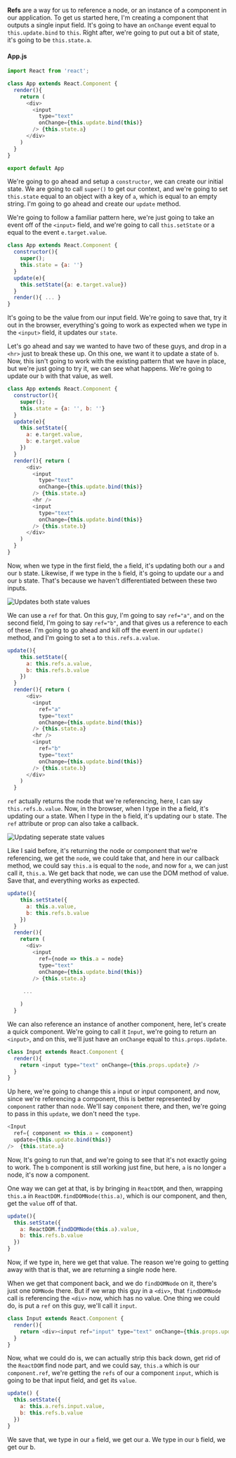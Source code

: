 **Refs** are a way for us to reference a node, or an instance of a component in our application. To get us started here, I'm creating a component that outputs a single input field. It's going to have an `onChange` event equal to `this.update.bind` to `this`. Right after, we're going to put out a bit of state, it's going to be `this.state.a`.
#### App.js
``` javascript
import React from 'react';

class App extends React.Component {
  render(){
    return (
      <div>
        <input
          type="text"
          onChange={this.update.bind(this)}
        /> {this.state.a}
      </div>
    )
  }
}

export default App
```
We're going to go ahead and setup a `constructor`, we can create our initial state. We are going to call `super()` to get our context, and we're going to set `this.state` equal to an object with a key of `a`, which is equal to an empty string. I'm going to go ahead and create our `update` method.

We're going to follow a familiar pattern here, we're just going to take an event off of the `<input>` field, and we're going to call `this.setState` or a equal to the event `e.target.value`. 

``` javascript
class App extends React.Component {
  constructor(){
    super();
    this.state = {a: ''}
  }
  update(e){
    this.setState({a: e.target.value})
  }
  render(){ ... }
}
```
It's going to be the value from our input field. We're going to save that, try it out in the browser, everything's going to work as expected when we type in the `<input>` field, it updates our `state`.

Let's go ahead and say we wanted to have two of these guys, and drop in a `<hr>` just to break these up. On this one, we want it to update a state of `b`. Now, this isn't going to work with the existing pattern that we have in place, but we're just going to try it, we can see what happens. We're going to update our `b` with that value, as well.

``` javascript
class App extends React.Component {
  constructor(){
    super();
    this.state = {a: '', b: ''}
  }
  update(e){
    this.setState({
      a: e.target.value,
      b: e.target.value
    })
  }
  render(){ return (
      <div>
        <input
          type="text"
          onChange={this.update.bind(this)}
        /> {this.state.a}
        <hr />
        <input
          type="text"
          onChange={this.update.bind(this)}
        /> {this.state.b}
      </div>
    ) 
  }
}
```
Now, when we type in the first field, the `a` field, it's updating both our `a` and our `b` state. Likewise, if we type in the `b` field, it's going to update our `a` and our `b` state. That's because we haven't differentiated between these two inputs.

![Updates both state values](../images/react-using-refs-to-access-component-update-both-state-values.png)

We can use a `ref` for that. On this guy, I'm going to say `ref="a"`, and on the second field, I'm going to say `ref="b"`, and that gives us a reference to each of these. I'm going to go ahead and kill off the event in our `update()` method, and I'm going to set `a` to `this.refs.a.value`.

``` javascript
update(){
    this.setState({
      a: this.refs.a.value,
      b: this.refs.b.value
    })
  }
  render(){ return (
      <div>
        <input
          ref="a"
          type="text"
          onChange={this.update.bind(this)}
        /> {this.state.a}
        <hr />
        <input
          ref="b"
          type="text"
          onChange={this.update.bind(this)}
        /> {this.state.b}
      </div>
    ) 
  }
```
`ref` actually returns the node that we're referencing, here, I can say `this.refs.b.value`. Now, in the browser, when I type in the a field, it's updating our `a` state. When I type in the `b` field, it's updating our `b` state. The `ref` attribute or prop can also take a callback.

![Updating seperate state values](../images/react-using-refs-to-access-components-update-seperate-state-values.png)

Like I said before, it's returning the node or component that we're referencing, we get the `node`, we could take that, and here in our callback method, we could say `this.a` is equal to the `node`, and now for `a`, we can just call it, `this.a`. We get back that node, we can use the DOM method of value. Save that, and everything works as expected.

``` javascript
update(){
    this.setState({
      a: this.a.value,
      b: this.refs.b.value
    })
  }
  render(){ 
    return (
      <div>
        <input
          ref={node => this.a = node}
          type="text"
          onChange={this.update.bind(this)}
        /> {this.state.a}
     
     ...

    ) 
  }
```
We can also reference an instance of another component, here, let's create a quick component. We're going to call it `Input`, we're going to return an `<input>`, and on this, we'll just have an `onChange` equal to `this.props.Update`.

``` javascript
class Input extends React.Component {
  render(){
    return <input type="text" onChange={this.props.update} />
  }
}
```
Up here, we're going to change this `a` input or input component, and now, since we're referencing a component, this is better represented by `component` rather than `node`. We'll say `component` there, and then, we're going to pass in this `update`, we don't need the `type`.

``` javascript
<Input
  ref={ component => this.a = component}
  update={this.update.bind(this)}
/>  {this.state.a}
```
Now, It's going to run that, and we're going to see that it's not exactly going to work. The `b` component is still working just fine, but here, `a` is no longer `a` node, it's now a component.

One way we can get at that, is by bringing in `ReactDOM`, and then, wrapping `this.a` in `ReactDOM.findDOMNode(this.a)`, which is our component, and then, get the `value` off of that. 

``` javascript
update(){
  this.setState({
    a: ReactDOM.findDOMNode(this.a).value,
    b: this.refs.b.value
  })
}
```
Now, if we type in, here we get that value. The reason we're going to getting away with that is that, we are returning a single node here.

When we get that component back, and we do `findDOMNode` on it, there's just one `DOMNode` there. But if we wrap this guy in a `<div>`, that `findDOMNode` call is referencing the `<div>` now, which has no value. One thing we could do, is put a `ref` on this guy, we'll call it `input`.

``` javascript
class Input extends React.Component {
  render(){
    return <div><input ref="input" type="text" onChange={this.props.update} /></div>
  }
}
```
Now, what we could do is, we can actually strip this back down, get rid of the `ReactDOM` find node part, and we could say, `this.a` which is our `component.ref`, we're getting the `refs` of our a component `input`, which is going to be that input field, and get its `value`.

``` javascript
update() {
  this.setState({
    a: this.a.refs.input.value,
    b: this.refs.b.value
  })
}
```
We save that, we type in our `a` field, we get our a. We type in our `b`  field, we get our b.